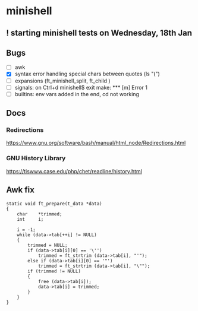 # minishell

## ! starting minishell tests on Wednesday, 18th Jan 

## Bugs
- [ ] awk
- [x] syntax error handling special chars between quotes (ls "(")
- [ ] expansions (ft_minishell_split, ft_child )
- [ ] signals: on Ctrl+d
minishell$ 
exit
make: *** [m] Error 1
- [ ] builtins: env vars added in the end, cd not working

## Docs
### Redirections
https://www.gnu.org/software/bash/manual/html_node/Redirections.html

### GNU History Library
https://tiswww.case.edu/php/chet/readline/history.html


## Awk fix

```
static void	ft_prepare(t_data *data)
{
	char	*trimmed;
	int		i;

	i = -1;
	while (data->tab[++i] != NULL)
	{
		trimmed = NULL;
		if (data->tab[i][0] == '\'')
			trimmed = ft_strtrim (data->tab[i], "'");
		else if (data->tab[i][0] == '"')
			trimmed = ft_strtrim (data->tab[i], "\"");
		if (trimmed != NULL)
		{
			free (data->tab[i]);
			data->tab[i] = trimmed;
		}
	}
}
```